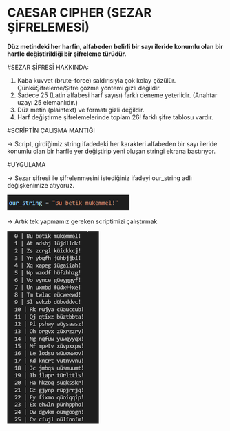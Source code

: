# CAESAR CIPHER (SEZAR ŞİFRELEMESİ)
 
   **Düz metindeki her harfin, alfabeden belirli bir sayı ileride konumlu olan bir harfle değiştirildiği bir şifreleme türüdür.**
   
#SEZAR ŞİFRESİ HAKKINDA: 

1) Kaba kuvvet (brute-force) saldırısıyla çok kolay çözülür. ÇünküŞifreleme/Şifre çözme yöntemi gizli değildir.
2) Sadece 25 (Latin alfabesi harf sayısı) farklı deneme yeterlidir. (Anahtar uzayı 25 elemanlıdır.)
3) Düz metin (plaintext) ve formatı gizli değildir.
4) Harf değiştirme şifrelemelerinde toplam 26! farklı şifre tablosu vardır.

#SCRİPTİN ÇALIŞMA MANTIĞI

   -> Script, girdiğimiz string ifadedeki her karakteri alfabeden bir sayı ileride konumlu olan bir harfle yer değiştirip yeni oluşan stringi ekrana bastırıyor.

#UYGULAMA

   -> Sezar şifresi ile şifrelenmesini istediğiniz ifadeyi our_string adlı değişkenimize atıyoruz.


![](images/2.png)

   -> Artık tek yapmamız gereken scriptimizi çalıştırmak

![](images/1.png)
